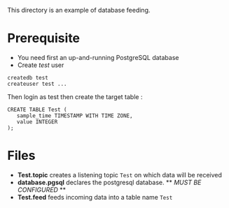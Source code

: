 This directory is an example of database feeding.

# Prerequisite
- You need first an up-and-running PostgreSQL database
- Create *test* user
```
createdb test
createuser test ...
```
Then login as test then create the target table :
```
CREATE TABLE Test (
   sample_time TIMESTAMP WITH TIME ZONE,
   value INTEGER
);
```

# Files
- **Test.topic** creates a listening topic `Test` on which data will be received
- **database.pgsql** declares the postgresql database. ** *MUST BE CONFIGURED* **
- **Test.feed** feeds incoming data into a table name `Test`
